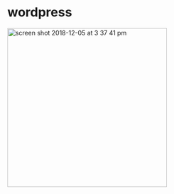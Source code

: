 # wordpress


<img width="359" alt="screen shot 2018-12-05 at 3 37 41 pm" src="https://user-images.githubusercontent.com/9308567/49775652-6386cd80-fd2b-11e8-9da4-fdbe37a9f635.png">
